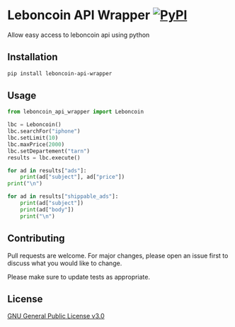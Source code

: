 # Leboncoin API Wrapper [![PyPI](https://img.shields.io/pypi/v/leboncoin-api-wrapper)](https://pypi.org/project/leboncoin-api-wrapper/)

Allow easy access to leboncoin api using python

## Installation
```bash
pip install leboncoin-api-wrapper
```

## Usage
```python
from leboncoin_api_wrapper import Leboncoin

lbc = Leboncoin()
lbc.searchFor("iphone")
lbc.setLimit(10)
lbc.maxPrice(2000)
lbc.setDepartement("tarn")
results = lbc.execute()

for ad in results["ads"]:
    print(ad["subject"], ad["price"])
print("\n")

for ad in results["shippable_ads"]:
    print(ad["subject"])
    print(ad["body"])
    print("\n")
```

## Contributing
Pull requests are welcome. For major changes, please open an issue first to discuss what you would like to change.

Please make sure to update tests as appropriate.

## License
[GNU General Public License v3.0](https://choosealicense.com/licenses/gpl-3.0/)
